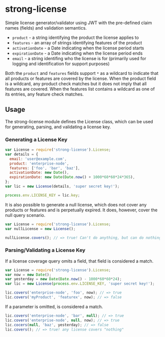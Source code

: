 strong-license
==============

Simple license generator/validator using JWT with the pre-defined claim names
(fields) and validation semantics.

 * `product` - a string identifying the product the license applies to
 * `features` - an array of strings identifying features of the product
 * `activationDate` - a Date indicating when the license period starts
 * `expirationDate` - a Date indicating when the license period ends
 * `email` - a string identifing who the license is for (primarily used for
   logging and identification for support purposes)

Both the `product` and `features` fields support `*` as a wildcard to indicate
that all products or features are covered by the license. When the product
field is a wildcard, any product check matches but it does not imply that all
features are covered. When the features list contains a wildcard as one of its
entries, any feature check matches.

## Usage

The strong-license module defines the License class, which can be used for
generating, parsing, and validating a license key.

### Generating a License Key

```js
var License = require('strong-license').License;
var details = {
  email: 'user@example.com',
  product: 'enterprise-node',
  features: ['foo', 'bar', 'baz'],
  activationDate: new Date(),
  expirationDate: new Date(Date.now() + 1000*60*60*24*365),
};
var lic = new License(details, 'super secret key!');

process.env.LICENSE_KEY = lic.key;
```

It is also possible to generate a null license, which does not cover any
products or features and is perpetually expired. It does, however, cover the
null query scenario.

```js
var License = require('strong-license').License;
var nullLicense = new License();

nullLicense.covers(); // => true! Can't do anything, but can do nothing!
```

### Parsing/Validating a License Key

If a license coverage query omits a field, that field is considered a match.

```js
var License = require('strong-license').License;
var now = new Date();
var yesterday = new Date(Date.now() - 1000*60*60*24);
var lic = new License(process.env.LICENSE_KEY, 'super secret key!');

lic.covers('enterprise-node', 'foo', now); // => true
lic.covers('myProduct', 'featurex', now); // => false
```

If a parameter is omitted, is considered a match.

```js
lic.covers('enterprise-node', 'bar', null); // => true
lic.covers('enterprise-node', null, now); // => true
lic.cocers(null, 'baz', yesterday); // => false
lic.covers(); // => true! any license covers "nothing"
```

